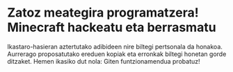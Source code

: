 # Zatoz meategira programatzera! Minecraft hackeatu eta berrasmatu
Ikastaro-hasieran aztertutako adibideen nire biltegi pertsonala da honakoa. Aurrerago proposatutako ereduen kopiak eta erronkak biltegi honetan gorde ditzaket. Hemen ikasiko dut nola: Giten funtzionamendua probatuz! 
